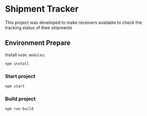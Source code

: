 # Shipment Tracker

This project was developed to make receivers available to check the tracking status of their shipments

## Environment Prepare

Install `node_modules`:

```bash
npm install
```

### Start project

```bash
npm start
```

### Build project

```bash
npm run build
```

